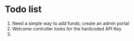 # Todo list
1. Need a simple way to add funds; create an admin portal
2. Welcome controller looks for the hardcoded API Key
3.